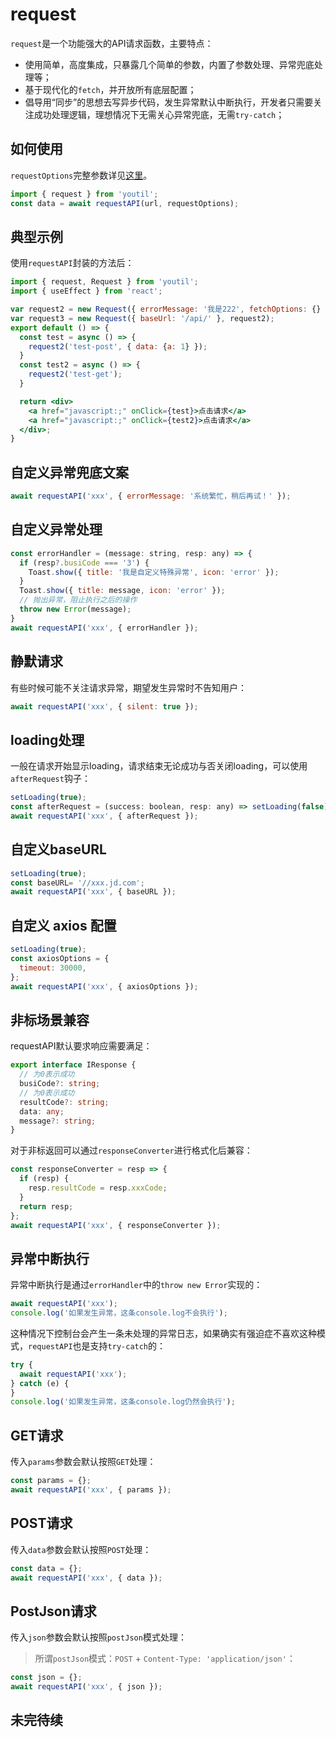 
# request

`request`是一个功能强大的API请求函数，主要特点：

* 使用简单，高度集成，只暴露几个简单的参数，内置了参数处理、异常兜底处理等；
* 基于现代化的`fetch`，并开放所有底层配置；
* 倡导用“同步”的思想去写异步代码，发生异常默认中断执行，开发者只需要关注成功处理逻辑，理想情况下无需关心异常兜底，无需`try-catch`；

## 如何使用

`requestOptions`完整参数详见[这里](/docs/api/interfaces/IRequestOptions)。

```js
import { request } from 'youtil';
const data = await requestAPI(url, requestOptions);
```

## 典型示例

使用`requestAPI`封装的方法后：

```jsx preview
import { request, Request } from 'youtil';
import { useEffect } from 'react';

var request2 = new Request({ errorMessage: '我是222', fetchOptions: {} });
var request3 = new Request({ baseUrl: '/api/' }, request2);
export default () => {
  const test = async () => {
    request2('test-post', { data: {a: 1} });
  }
  const test2 = async () => {
    request2('test-get');
  }

  return <div>
    <a href="javascript:;" onClick={test}>点击请求</a>
    <a href="javascript:;" onClick={test2}>点击请求</a>
  </div>;
}
```

## 自定义异常兜底文案

```js
await requestAPI('xxx', { errorMessage: '系统繁忙，稍后再试！' });
```

## 自定义异常处理

```js
const errorHandler = (message: string, resp: any) => {
  if (resp?.busiCode === '3') {
    Toast.show({ title: '我是自定义特殊异常', icon: 'error' });
  }
  Toast.show({ title: message, icon: 'error' });
  // 抛出异常，阻止执行之后的操作
  throw new Error(message);
}
await requestAPI('xxx', { errorHandler });
```


## 静默请求

有些时候可能不关注请求异常，期望发生异常时不告知用户：

```js
await requestAPI('xxx', { silent: true });
```


## loading处理

一般在请求开始显示loading，请求结束无论成功与否关闭loading，可以使用`afterRequest`钩子：

```js
setLoading(true);
const afterRequest = (success: boolean, resp: any) => setLoading(false); 
await requestAPI('xxx', { afterRequest });
```

## 自定义baseURL

```js
setLoading(true);
const baseURL= '//xxx.jd.com';
await requestAPI('xxx', { baseURL });
```

## 自定义 axios 配置

```js
setLoading(true);
const axiosOptions = {
  timeout: 30000,
};
await requestAPI('xxx', { axiosOptions });
```

## 非标场景兼容

requestAPI默认要求响应需要满足：

```ts
export interface IResponse {
  // 为0表示成功
  busiCode?: string;
  // 为0表示成功
  resultCode?: string;
  data: any;
  message?: string;
}
```

对于非标返回可以通过`responseConverter`进行格式化后兼容：

```js
const responseConverter = resp => {
  if (resp) {
    resp.resultCode = resp.xxxCode;
  }
  return resp;
};
await requestAPI('xxx', { responseConverter });
```

## 异常中断执行

异常中断执行是通过`errorHandler`中的`throw new Error`实现的：

```js
await requestAPI('xxx');
console.log('如果发生异常，这条console.log不会执行');
```

这种情况下控制台会产生一条未处理的异常日志，如果确实有强迫症不喜欢这种模式，`requestAPI`也是支持`try-catch`的：

```js
try {
  await requestAPI('xxx');
} catch (e) {
}
console.log('如果发生异常，这条console.log仍然会执行');
```

## GET请求

传入`params`参数会默认按照`GET`处理：

```js
const params = {};
await requestAPI('xxx', { params });
```

## POST请求

传入`data`参数会默认按照`POST`处理：

```js
const data = {};
await requestAPI('xxx', { data });
```

## PostJson请求

传入`json`参数会默认按照`postJson`模式处理：

> 所谓`postJson`模式：`POST` + `Content-Type: 'application/json'`：

```js
const json = {};
await requestAPI('xxx', { json });
```

## 未完待续
